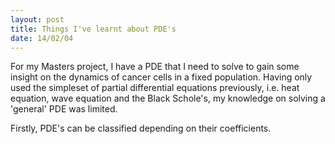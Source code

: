 ```yaml
---
layout: post
title: Things I've learnt about PDE's
date: 14/02/04
---
```


For my Masters project, I have a PDE that I need to solve to gain some insight on the dynamics of cancer cells in a fixed population. Having only used the simpleset of partial differential equations previously, i.e. heat equation, wave equation and the Black Schole's, my knowledge on solving a 'general' PDE was limited. 

Firstly, PDE's can be classified depending on their coefficients. 






